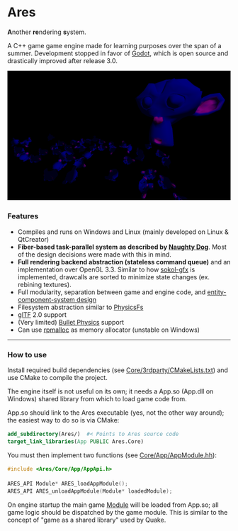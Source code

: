 # Ares
**A**nother **re**ndering **s**ystem.

A C++ game game engine made for learning purposes over the span of a summer.
Development stopped in favor of [Godot](https://godotengine.com),
which is open source and drastically improved after release 3.0.

![Demo](Docs/Screenshots/Demo.png)

### Features
- Compiles and runs on Windows and Linux (mainly developed on Linux & QtCreator)
- **Fiber-based task-parallel system as described by
  [Naughty Dog](https://www.gdcvault.com/play/1022186/Parallelizing-the-Naughty-Dog-Engine)**.
  Most of the design decisions were made with this in mind.
- **Full rendering backend abstraction (stateless command queue)** and an implementation over OpenGL 3.3.
  Similar to how [sokol-gfx](https://floooh.github.io/2017/07/29/sokol-gfx-tour.html) is implemented, drawcalls are sorted to minimize
  state changes (ex. rebining textures).
- Full modularity, separation between game and engine code, and
  [entity-component-system design](https://github.com/skypjack/entt)
- Filesystem abstraction similar to [PhysicsFs](https://icculus.org/physfs/)
- [glTF](https://www.khronos.org/gltf/LTF) 2.0 support
- (Very limited) [Bullet Physics](https://github.com/bulletphysics/bullet3) support
- Can use [rpmalloc](https://github.com/rampantpixels/rpmalloc) as memory allocator
  (unstable on Windows)

* * * * *
### How to use
Install required build dependencies (see [Core/3rdparty/CMakeLists.txt](Core/3rdparty/CMakeLists.txt))
and use CMake to compile the project.

The engine itself is not useful on its own; it needs a App.so (App.dll on Windows)
shared library from which to load game code from.

App.so should link to the Ares executable (yes, not the other way around);
the easiest way to do so is via CMake:
```cmake
add_subdirectory(Ares/)  #< Points to Ares source code
target_link_libraries(App PUBLIC Ares.Core)
```

You must then implement two functions (see [Core/App/AppModule.hh](Core/App/AppModule.hh)):
```cxx
#include <Ares/Core/App/AppApi.h>

ARES_API Module* ARES_loadAppModule();
ARES_API ARES_unloadAppModule(Module* loadedModule);
```
On engine startup the main game [Module](Core/Module/Module.hh) will be loaded
from App.so; all game logic should be dispatched by the game module.
This is similar to the concept of "game as a shared library" used by Quake.
